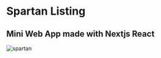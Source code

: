 # Spartan Listing

## Mini Web App made with Nextjs React

![spartan](https://user-images.githubusercontent.com/79837579/164979440-163333a1-ea60-4fc8-b7db-7a79472aaf8a.png)
